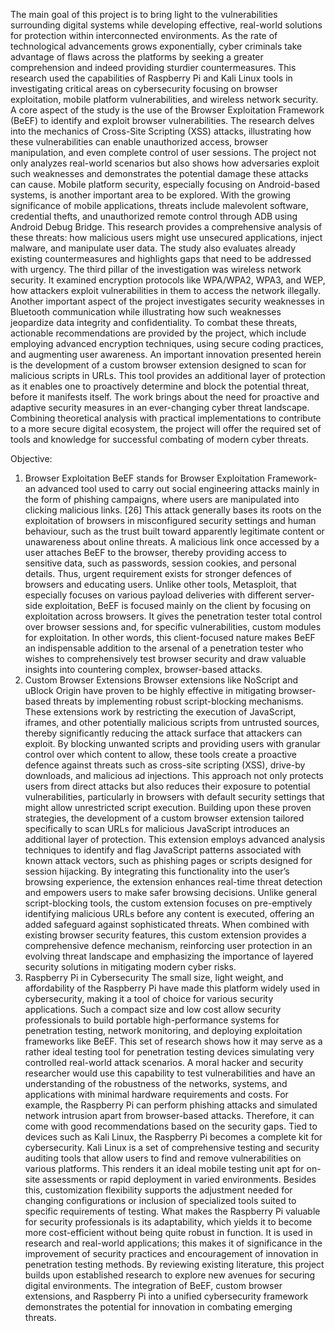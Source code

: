 The main goal of this project is to bring light to the vulnerabilities surrounding digital systems while developing effective, real-world solutions for protection within interconnected environments. As the rate of technological advancements grows exponentially, cyber criminals take advantage of flaws across the platforms by seeking a greater comprehension and indeed providing sturdier countermeasures. This research used the capabilities of Raspberry Pi and Kali Linux tools in investigating critical areas on cybersecurity focusing on browser exploitation, mobile platform vulnerabilities, and wireless network security. A core aspect of the study is the use of the Browser Exploitation Framework (BeEF) to identify and exploit browser vulnerabilities. The research delves into the mechanics of Cross-Site Scripting (XSS) attacks, illustrating how these vulnerabilities can enable unauthorized access, browser manipulation, and even complete control of user sessions. The project not only analyzes real-world scenarios but also shows how adversaries exploit such weaknesses and demonstrates the potential damage these attacks can cause. Mobile platform security, especially focusing on Android-based systems, is another important area to be explored. With the growing significance of mobile applications, threats include malevolent software, credential thefts, and unauthorized remote control through ADB using Android Debug Bridge. This research provides a comprehensive analysis of these threats: how malicious users might use unsecured applications, inject malware, and manipulate user data. The study also evaluates already existing countermeasures and highlights gaps that need to be addressed with urgency.
The third pillar of the investigation was wireless network security. It examined encryption protocols like WPA/WPA2, WPA3, and WEP, how attackers exploit vulnerabilities in them to access the network illegally. Another important aspect of the project investigates security weaknesses in Bluetooth communication while illustrating how such weaknesses jeopardize data integrity and confidentiality. To combat these threats, actionable recommendations are provided by the project, which include employing advanced encryption techniques, using secure coding practices, and augmenting user awareness. An important innovation presented herein is the development of a custom browser extension designed to scan for malicious scripts in URLs. This tool provides an additional layer of protection as it enables one to proactively determine and block the potential threat, before it manifests itself. The work brings about the need for proactive and adaptive security measures in an ever-changing cyber threat landscape. Combining theoretical analysis with practical implementations to contribute to a more secure digital ecosystem, the project will offer the required set of tools and knowledge for successful combating of modern cyber threats. 

Objective:

1.	Browser Exploitation 
BeEF stands for Browser Exploitation Framework-an advanced tool used to carry out social engineering attacks mainly in the form of phishing campaigns, where users are manipulated into clicking malicious links. [26] This attack generally bases its roots on the exploitation of browsers in misconfigured security settings and human behaviour, such as the trust built toward apparently legitimate content or unawareness about online threats. A malicious link once accessed by a user attaches BeEF to the browser, thereby providing access to sensitive data, such as passwords, session cookies, and personal details. Thus, urgent requirement exists for stronger defences of browsers and educating users. Unlike other tools, Metasploit, that especially focuses on various payload deliveries with different server-side exploitation, BeEF is focused mainly on the client by focusing on exploitation across browsers. It gives the penetration tester total control over browser sessions and, for specific vulnerabilities, custom modules for exploitation. In other words, this client-focused nature makes BeEF an indispensable addition to the arsenal of a penetration tester who wishes to comprehensively test browser security and draw valuable insights into countering complex, browser-based attacks. 
2. Custom Browser Extensions 
Browser extensions like NoScript and uBlock Origin have proven to be highly effective in mitigating browser-based threats by implementing robust script-blocking mechanisms. These extensions work by restricting the execution of JavaScript, iframes, and other potentially malicious scripts from untrusted sources, thereby significantly reducing the attack surface that attackers can exploit. By blocking unwanted scripts and providing users with granular control over which content to allow, these tools create a proactive defence against threats such as cross-site scripting (XSS), drive-by downloads, and malicious ad injections. This approach not only protects users from direct attacks but also reduces their exposure to potential vulnerabilities, particularly in browsers with default security settings that might allow unrestricted script execution. Building upon these proven strategies, the development of a custom browser extension tailored specifically to scan URLs for malicious JavaScript introduces an additional layer of protection. This extension employs advanced analysis techniques to identify and flag JavaScript patterns associated with known attack vectors, such as phishing pages or scripts designed for session hijacking. By integrating this functionality into the user’s browsing experience, the extension enhances real-time threat detection and empowers users to make safer browsing decisions. Unlike general script-blocking tools, the custom extension focuses on pre-emptively identifying malicious URLs before any content is executed, offering an added safeguard against sophisticated threats. When combined with existing browser security features, this custom extension provides a comprehensive defence mechanism, reinforcing user protection in an evolving threat landscape and emphasizing the importance of layered security solutions in mitigating modern cyber risks. 
3. Raspberry Pi in Cybersecurity 
The small size, light weight, and affordability of the Raspberry Pi have made this platform widely used in cybersecurity, making it a tool of choice for various security applications. Such a compact size and low cost allow security professionals to build portable high-performance systems for penetration testing, network monitoring, and deploying exploitation frameworks like BeEF. This set of research shows how it may serve as a rather ideal testing tool for penetration testing devices simulating very controlled real-world attack scenarios. A moral hacker and security researcher would use this capability to test vulnerabilities and have an understanding of the robustness of the networks, systems, and applications with minimal hardware requirements and costs. For example, the Raspberry Pi can perform phishing attacks and simulated network intrusion apart from browser-based attacks. Therefore, it can come with good recommendations based on the security gaps. Tied to devices such as Kali Linux, the Raspberry Pi becomes a complete kit for cybersecurity. Kali Linux is a set of comprehensive testing and security auditing tools that allow users to find and remove vulnerabilities on various platforms. This renders it an ideal mobile testing unit apt for on-site assessments or rapid deployment in varied environments. Besides this, customization flexibility supports the adjustment needed for changing configurations or inclusion of specialized tools suited to specific requirements of testing. What makes the Raspberry Pi valuable for security professionals is its adaptability, which yields it to become more cost-efficient without being quite robust in function. It is used in research and real-world applications; this makes it of significance in the improvement of security practices and encouragement of innovation in penetration testing methods. By reviewing existing literature, this project builds upon established research to explore new avenues for securing digital environments. The integration of BeEF, custom browser extensions, and Raspberry Pi into a unified cybersecurity framework demonstrates the potential for innovation in combating emerging threats. 


